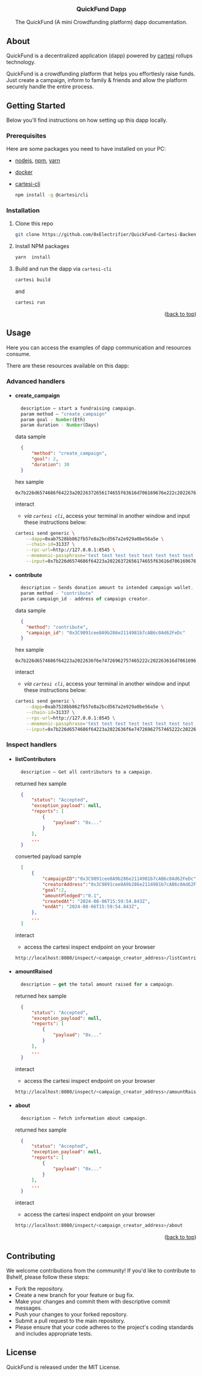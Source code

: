 <div>
  <h3 align="center">QuickFund Dapp</h3>

  <p align="center">
    The QuickFund (A mini Crowdfunding platform) dapp documentation.
  </p>
</div>

## About
<p>
    QuickFund is a decentralized application (dapp) powered by <a href="https://docs.cartesi.io/cartesi-rollups/1.3/">cartesi</a> rollups technology.
</p>
<p> 
    QuickFund is a crowdfunding platform that helps you effortlesly raise funds. Just create a campaign, inform to family & friends and allow the platform securely handle the entire process.
</p>

## Getting Started

Below you'll find instructions on how setting up this dapp locally.

### Prerequisites

Here are some packages you need to have installed on your PC:

* [nodejs](https://nodejs.org/en), [npm](https://docs.npmjs.com/cli/v10/configuring-npm/install), [yarn](https://classic.yarnpkg.com/lang/en/docs/install/#debian-stable) 

* [docker](https://docs.docker.com/get-docker/)

* [cartesi-cli](https://docs.cartesi.io/cartesi-rollups/1.3/development/migration/#install-cartesi-cli)
  ```sh
  npm install -g @cartesi/cli
  ```

### Installation

1. Clone this repo
   ```sh
   git clone https://github.com/0xElectrifier/QuickFund-Cartesi-Backend.git
   ```
2. Install NPM packages
   ```sh
   yarn  install
   ```
3. Build and run the dapp via `cartesi-cli`
   ```sh
   cartesi build 
   ```
   and
   ```sh
   cartesi run 
   ```

<p align="right">(<a href="#readme-top">back to top</a>)</p>

## Usage

Here you can access the examples of dapp communication and resources consume.

There are these resources available on this dapp:

### Advanced handlers
* #### create_campaign
  ```js
    description — start a fundraising campaign.
    param method — "create_campaign"
    param goal - Number(Eth)
    param duration - Number(Days)
  ```
  data sample
  ```json
    {
        "method": "create_campaign",
        "goal": 2,
        "duration": 30
    }
  ```
  hex sample
  ```
  0x7b226d6574686f64223a20226372656174655f63616d706169676e222c2022676f616c223a20322c20226475726174696f6e223a2033307d
  ```
  interact
    - *via `cartesi cli`*, access your terminal in another window and input these instructions below:

    ```sh
    cartesi send generic \
        --dapp=0xab7528bb862fb57e8a2bcd567a2e929a0be56a5e \
        --chain-id=31337 \
        --rpc-url=http://127.0.0.1:8545 \
        --mnemonic-passphrase='test test test test test test test test test test test junk' \
        --input=0x7b226d6574686f64223a20226372656174655f63616d706169676e222c2022676f616c223a20322c20226475726174696f6e223a2033307d
    ```

* #### contribute
  ```js
    description — Sends donation amount to intended campaign wallet.
    param method - "contribute"
    param campaign_id - address of campaign creator.
  ```
  data sample
  ```json
    {
      "method": "contribute",
      "campaign_id": "0x3C9891cee8A9b286e2114981b7cAB6c0Ad62FeDc"
    }
  ```
  hex sample
  ``` 
  0x7b226d6574686f64223a2022636f6e74726962757465222c202263616d706169676e5f6964223a2022307833433938393163656538413962323836653231313439383162376341423663304164363246654463227d
  ```
  interact
    - *via `cartesi cli`*, access your terminal in another window and input these instructions below:
  
    ```sh
    cartesi send generic \
        --dapp=0xab7528bb862fb57e8a2bcd567a2e929a0be56a5e \
        --chain-id=31337 \
        --rpc-url=http://127.0.0.1:8545 \
        --mnemonic-passphrase='test test test test test test test test test test test junk' \
        --input=0x7b226d6574686f64223a2022636f6e74726962757465222c202263616d706169676e5f6964223a2022307833433938393163656538413962323836653231313439383162376341423663304164363246654463227d
    ```

### Inspect handlers 
* #### listContributors
  ```js
    description — Get all contributors to a campaign.
  ```
  returned hex sample
  ```json
    {
        "status": "Accepted",
        "exception_payload": null,
        "reports": [
            {
                "payload": "0x..."
            }
        ],
        ...
    }
  ```
  converted payload sample
  ```json 
    [
        {
            "campaignID":"0x3C9891cee8A9b286e2114981b7cAB6c0Ad62FeDc",
            "creatorAddress":"0x3C9891cee8A9b286e2114981b7cAB6c0Ad62FeDc",
            "goal":2,
            "amountPledged":"0.1",
            "createdAt": "2024-08-06T15:59:54.843Z",
            "endAt": "2024-08-06T15:59:54.843Z",
        },
        ...
    ]

  ```
  interact
    - access the cartesi inspect endpoint on your browser
  ```sh 
  http://localhost:8080/inspect/<campaign_creator_address>/listContributors
  ```

* #### amountRaised
  ```js
    description — get the total amount raised for a campaign.
  ```
  returned hex sample
  ```json
    {
        "status": "Accepted",
        "exception_payload": null,
        "reports": [
            {
                "payload": "0x..."
            }
        ],
        ...
    }
  ```
  
  interact
    - access the cartesi inspect endpoint on your browser
  ```sh 
  http://localhost:8080/inspect/<campaign_creator_address>/amountRaised
  ```

* #### about
  ```js
    description — fetch information about campaign.
  ```
  returned hex sample
  ```json
    {
        "status": "Accepted",
        "exception_payload": null,
        "reports": [
            {
                "payload": "0x..."
            }
        ],
        ...
    }
  ```
  interact
    - access the cartesi inspect endpoint on your browser
  ```sh 
  http://localhost:8080/inspect/<campaign_creator_address>/about
  ```

<p align="right">(<a href="#readme-top">back to top</a>)</p>

## Contributing
We welcome contributions from the community! If you'd like to contribute to Bshelf, please follow these steps:

- Fork the repository.
- Create a new branch for your feature or bug fix.
- Make your changes and commit them with descriptive commit messages.
- Push your changes to your forked repository.
- Submit a pull request to the main repository.
- Please ensure that your code adheres to the project's coding standards and includes appropriate tests.

## License
QuickFund is released under the MIT License.
